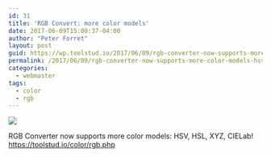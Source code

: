 ```yaml
---
id: 31
title: 'RGB Convert: more color models'
date: 2017-06-09T15:00:37-04:00
author: "Peter Forret"
layout: post
guid: https://wp.toolstud.io/2017/06/09/rgb-converter-now-supports-more-color-models-hsv/
permalink: /2017/06/09/rgb-converter-now-supports-more-color-models-hsv/
categories:
  - webmaster
tags:
  - color
  - rgb
---
```


![](https://blog.toolstud.io/wp-content/uploads/2017/06/tumblr_or9nv6ipUZ1un8l7mo1_1280.png)

RGB Converter now supports more color models: HSV, HSL, XYZ, CIELab!  
<https://toolstud.io/color/rgb.php>